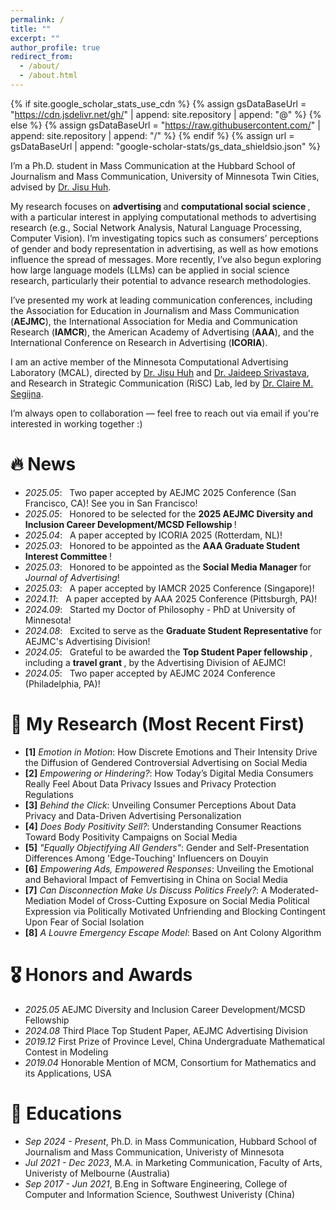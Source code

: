 ```yaml
---
permalink: /
title: ""
excerpt: ""
author_profile: true
redirect_from: 
  - /about/
  - /about.html
---
```


{% if site.google_scholar_stats_use_cdn %}
{% assign gsDataBaseUrl = "https://cdn.jsdelivr.net/gh/" | append: site.repository | append: "@" %}
{% else %}
{% assign gsDataBaseUrl = "https://raw.githubusercontent.com/" | append: site.repository | append: "/" %}
{% endif %}
{% assign url = gsDataBaseUrl | append: "google-scholar-stats/gs_data_shieldsio.json" %}

<span class='anchor' id='about-me'></span>

I’m a Ph.D. student in Mass Communication at the Hubbard School of Journalism and Mass Communication, University of Minnesota Twin Cities, advised by [Dr. Jisu Huh](https://cla.umn.edu/about/directory/profile/jhuh).

My research focuses on <strong> advertising </strong> and <strong> computational social science </strong>, with a particular interest in applying computational methods to advertising research (e.g., Social Network Analysis, Natural Language Processing, Computer Vision). I’m investigating topics such as consumers’ perceptions of gender and body representation in advertising, as well as how emotions influence the spread of messages. More recently, I’ve also begun exploring how large language models (LLMs) can be applied in social science research, particularly their potential to advance research methodologies.

I’ve presented my work at leading communication conferences, including the Association for Education in Journalism and Mass Communication (<strong>AEJMC</strong>), the International Association for Media and Communication Research (<strong>IAMCR</strong>), the American Academy of Advertising (<strong>AAA</strong>), and the International Conference on Research in Advertising (<strong>ICORIA</strong>).

I am an active member of the Minnesota Computational Advertising Laboratory (MCAL), directed by [Dr. Jisu Huh](https://cla.umn.edu/about/directory/profile/jhuh) and [Dr. Jaideep Srivastava](https://cse.umn.edu/cs/jaideep-srivastava), and Research in Strategic Communication (RiSC) Lab, led by [Dr. Claire M. Segijna](https://cla.umn.edu/about/directory/profile/segijn).

I’m always open to collaboration — feel free to reach out via email if you're interested in working together :)


# 🔥 News
- *2025.05*: &nbsp; Two paper accepted by AEJMC 2025 Conference (San Francisco, CA)! See you in San Francisco!
- *2025.05*: &nbsp; Honored to be selected for the <strong> 2025 AEJMC Diversity and Inclusion Career Development/MCSD Fellowship </strong>!
- *2025.04*: &nbsp; A paper accepted by ICORIA 2025 (Rotterdam, NL)!
- *2025.03*: &nbsp; Honored to be appointed as the <strong> AAA Graduate Student Interest Committee </strong>!
- *2025.03*: &nbsp; Honored to be appointed as the <strong> Social Media Manager </strong> for *Journal of Advertising*!
- *2025.03*: &nbsp; A paper accepted by IAMCR 2025 Conference (Singapore)!
- *2024.11*: &nbsp; A paper accepted by AAA 2025 Conference (Pittsburgh, PA)!
- *2024.09*: &nbsp; Started my Doctor of Philosophy - PhD at University of Minnesota!
- *2024.08*: &nbsp; Excited to serve as the <strong> Graduate Student Representative </strong> for AEJMC's Advertising Division!
- *2024.05*: &nbsp; Grateful to be awarded the <strong> Top Student Paper fellowship </strong>, including a <strong> travel grant </strong>, by the Advertising Division of AEJMC!
- *2024.05*: &nbsp; Two paper accepted by AEJMC 2024 Conference (Philadelphia, PA)!


<!--
My research interest includes neural machine translation and computer vision. I have published more than 100 papers at the top international AI conferences with total <a href='https://scholar.google.com/citations?user=DhtAFkwAAAAJ'>google scholar citations <strong><span id='total_cit'>260000+</span></strong></a> (You can also use google scholar badge <a href='https://scholar.google.com/citations?user=DhtAFkwAAAAJ'><img src="https://img.shields.io/endpoint?url={{ url | url_encode }}&logo=Google%20Scholar&labelColor=f6f6f6&color=9cf&style=flat&label=citations"></a>).
-->

# 📝 My Research (Most Recent First)

- **[1]** *Emotion in Motion*: How Discrete Emotions and Their Intensity Drive the Diffusion of Gendered Controversial Advertising on Social Media  
- **[2]** *Empowering or Hindering?*: How Today’s Digital Media Consumers Really Feel About Data Privacy Issues and Privacy Protection Regulations  
- **[3]** *Behind the Click*: Unveiling Consumer Perceptions About Data Privacy and Data-Driven Advertising Personalization  
- **[4]** *Does Body Positivity Sell?*: Understanding Consumer Reactions Toward Body Positivity Campaigns on Social Media  
- **[5]** *"Equally Objectifying All Genders"*: Gender and Self-Presentation Differences Among 'Edge-Touching' Influencers on Douyin  
- **[6]** *Empowering Ads, Empowered Responses*: Unveiling the Emotional and Behavioral Impact of Femvertising in China on Social Media  
- **[7]** *Can Disconnection Make Us Discuss Politics Freely?*: A Moderated-Mediation Model of Cross-Cutting Exposure on Social Media Political Expression via Politically Motivated Unfriending and Blocking Contingent Upon Fear of Social Isolation  
- **[8]** *A Louvre Emergency Escape Model*: Based on Ant Colony Algorithm  


# 🎖 Honors and Awards
- *2025.05* AEJMC Diversity and Inclusion Career Development/MCSD Fellowship
- *2024.08* Third Place Top Student Paper, AEJMC Advertising Division
- *2019.12* First Prize of Province Level, China Undergraduate Mathematical Contest in Modeling
- *2019.04* Honorable Mention of MCM, Consortium for Mathematics and its Applications, USA


# 📖 Educations
- *Sep 2024 - Present*, Ph.D. in Mass Communication, Hubbard School of Journalism and Mass Communication, Univeristy of Minnesota
- *Jul 2021 - Dec 2023*, M.A. in Marketing Communication, Faculty of Arts, Univeristy of Melbourne (Australia)
- *Sep 2017 - Jun 2021*, B.Eng in Software Engineering, College of Computer and Information Science, Southwest Univeristy (China)


<!--
# 📝 Publications 

<div class='paper-box'><div class='paper-box-image'><div><div class="badge">CVPR 2016</div><img src='images/500x300.png' alt="sym" width="100%"></div></div>
<div class='paper-box-text' markdown="1">

[Deep Residual Learning for Image Recognition](https://openaccess.thecvf.com/content_cvpr_2016/papers/He_Deep_Residual_Learning_CVPR_2016_paper.pdf)

**Kaiming He**, Xiangyu Zhang, Shaoqing Ren, Jian Sun

[**Project**](https://scholar.google.com/citations?view_op=view_citation&hl=zh-CN&user=DhtAFkwAAAAJ&citation_for_view=DhtAFkwAAAAJ:ALROH1vI_8AC) <strong><span class='show_paper_citations' data='DhtAFkwAAAAJ:ALROH1vI_8AC'></span></strong>
- Lorem ipsum dolor sit amet, consectetur adipiscing elit. Vivamus ornare aliquet ipsum, ac tempus justo dapibus sit amet. 
</div>
</div>

- [Lorem ipsum dolor sit amet, consectetur adipiscing elit. Vivamus ornare aliquet ipsum, ac tempus justo dapibus sit amet](https://github.com), A, B, C, **CVPR 2020**
-->



<!-- 
# 💬 Invited Talks
- *2021.06*, Lorem ipsum dolor sit amet, consectetur adipiscing elit. Vivamus ornare aliquet ipsum, ac tempus justo dapibus sit amet. 
- *2021.03*, Lorem ipsum dolor sit amet, consectetur adipiscing elit. Vivamus ornare aliquet ipsum, ac tempus justo dapibus sit amet.  \| [\[video\]](https://github.com/)
-->

<!-- 
# 💻 Internships
- *2019.05 - 2020.02*, [Lorem](https://github.com/), China.
-->
